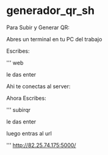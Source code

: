 # generador_qr_sh


Para Subir y Generar QR:

Abres un terminal en tu PC del trabajo

Escribes:

''' web

le das enter


Ahi te conectas al server:

Ahora Escribes:

''' subirqr

le das enter

luego entras al url

''' http://82.25.74.175:5000/
